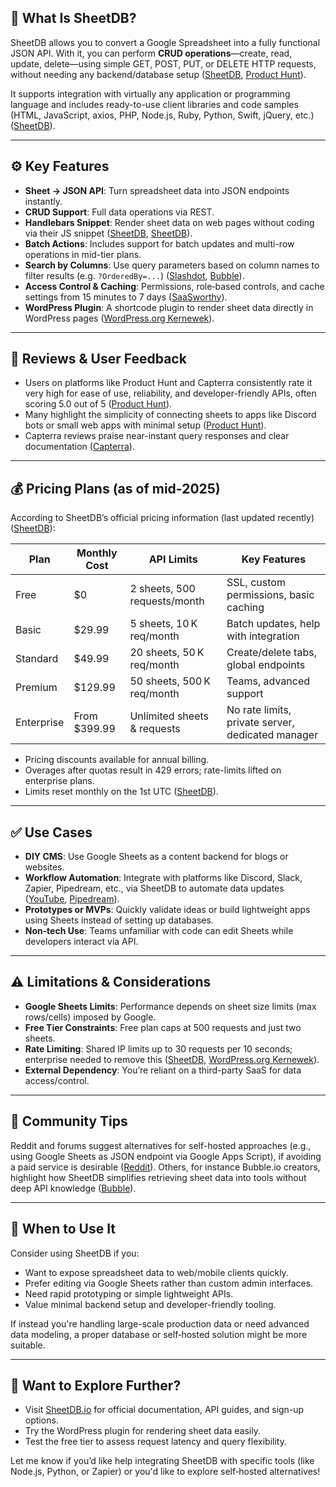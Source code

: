 ## 🧩 What Is SheetDB?

SheetDB allows you to convert a Google Spreadsheet into a fully functional JSON API. With it, you can perform **CRUD operations**—create, read, update, delete—using simple GET, POST, PUT, or DELETE HTTP requests, without needing any backend/database setup ([SheetDB][1], [Product Hunt][2]).

It supports integration with virtually any application or programming language and includes ready-to-use client libraries and code samples (HTML, JavaScript, axios, PHP, Node.js, Ruby, Python, Swift, jQuery, etc.) ([SheetDB][1]).

---

## ⚙️ Key Features

* **Sheet → JSON API**: Turn spreadsheet data into JSON endpoints instantly.
* **CRUD Support**: Full data operations via REST.
* **Handlebars Snippet**: Render sheet data on web pages without coding via their JS snippet ([SheetDB][1], [SheetDB][3]).
* **Batch Actions**: Includes support for batch updates and multi-row operations in mid-tier plans.
* **Search by Columns**: Use query parameters based on column names to filter results (e.g. `?OrderedBy=...`) ([Slashdot][4], [Bubble][5]).
* **Access Control & Caching**: Permissions, role‑based controls, and cache settings from 15 minutes to 7 days ([SaaSworthy][6]).
* **WordPress Plugin**: A shortcode plugin to render sheet data directly in WordPress pages ([WordPress.org Kernewek][7]).

---

## 💬 Reviews & User Feedback

* Users on platforms like Product Hunt and Capterra consistently rate it very high for ease of use, reliability, and developer-friendly APIs, often scoring 5.0 out of 5 ([Product Hunt][8]).
* Many highlight the simplicity of connecting sheets to apps like Discord bots or small web apps with minimal setup ([Product Hunt][8]).
* Capterra reviews praise near-instant query responses and clear documentation ([Capterra][9]).

---

## 💰 Pricing Plans (as of mid-2025)

According to SheetDB’s official pricing information (last updated recently) ([SheetDB][3]):

| Plan       | Monthly Cost  | API Limits                   | Key Features                                      |
| ---------- | ------------- | ---------------------------- | ------------------------------------------------- |
| Free       | \$0           | 2 sheets, 500 requests/month | SSL, custom permissions, basic caching            |
| Basic      | \$29.99       | 5 sheets, 10 K req/month     | Batch updates, help with integration              |
| Standard   | \$49.99       | 20 sheets, 50 K req/month    | Create/delete tabs, global endpoints              |
| Premium    | \$129.99      | 50 sheets, 500 K req/month   | Teams, advanced support                           |
| Enterprise | From \$399.99 | Unlimited sheets & requests  | No rate limits, private server, dedicated manager |

* Pricing discounts available for annual billing.
* Overages after quotas result in 429 errors; rate-limits lifted on enterprise plans.
* Limits reset monthly on the 1st UTC ([SheetDB][3]).

---

## ✅ Use Cases

* **DIY CMS**: Use Google Sheets as a content backend for blogs or websites.
* **Workflow Automation**: Integrate with platforms like Discord, Slack, Zapier, Pipedream, etc., via SheetDB to automate data updates ([YouTube][10], [Pipedream][11]).
* **Prototypes or MVPs**: Quickly validate ideas or build lightweight apps using Sheets instead of setting up databases.
* **Non‑tech Use**: Teams unfamiliar with code can edit Sheets while developers interact via API.

---

## ⚠️ Limitations & Considerations

* **Google Sheets Limits**: Performance depends on sheet size limits (max rows/cells) imposed by Google.
* **Free Tier Constraints**: Free plan caps at 500 requests and just two sheets.
* **Rate Limiting**: Shared IP limits up to 30 requests per 10 seconds; enterprise needed to remove this ([SheetDB][3], [WordPress.org Kernewek][7]).
* **External Dependency**: You’re reliant on a third-party SaaS for data access/control.

---

## 🧠 Community Tips

Reddit and forums suggest alternatives for self-hosted approaches (e.g., using Google Sheets as JSON endpoint via Google Apps Script), if avoiding a paid service is desirable ([Reddit][12]). Others, for instance Bubble.io creators, highlight how SheetDB simplifies retrieving sheet data into tools without deep API knowledge ([Bubble][5]).

---

## 🎯 When to Use It

Consider using SheetDB if you:

* Want to expose spreadsheet data to web/mobile clients quickly.
* Prefer editing via Google Sheets rather than custom admin interfaces.
* Need rapid prototyping or simple lightweight APIs.
* Value minimal backend setup and developer-friendly tooling.

If instead you're handling large-scale production data or need advanced data modeling, a proper database or self‑hosted solution might be more suitable.

---

## 🔗 Want to Explore Further?

* Visit [SheetDB.io](https://sheetdb.io) for official documentation, API guides, and sign-up options.
* Try the WordPress plugin for rendering sheet data easily.
* Test the free tier to assess request latency and query flexibility.

Let me know if you’d like help integrating SheetDB with specific tools (like Node.js, Python, or Zapier) or you'd like to explore self‑hosted alternatives!

[1]: https://sheetdb.io/?utm_source=chatgpt.com "SheetDB"
[2]: https://www.producthunt.com/posts/sheetdb-io?utm_source=chatgpt.com "SheetDB.io: Turn a Google Spreadsheet into a JSON API"
[3]: https://sheetdb.io/pricing?utm_source=chatgpt.com "Pricing - SheetDB - Google Sheets REST API"
[4]: https://slashdot.org/software/p/SheetDB/?utm_source=chatgpt.com "SheetDB Reviews - 2025"
[5]: https://forum.bubble.io/t/mastering-google-sheets-api/157009?utm_source=chatgpt.com "Mastering Google Sheets API"
[6]: https://www.saasworthy.com/product/sheetdb-io?utm_source=chatgpt.com "SheetDB - Features & Pricing (May 2025)"
[7]: https://cor.wordpress.org/plugins/sheetdb/?utm_source=chatgpt.com "SheetDB – get your Google Spreadsheet data - WordPress"
[8]: https://www.producthunt.com/products/sheetdb-io/reviews?utm_source=chatgpt.com "SheetDB.io Reviews (2025)"
[9]: https://www.capterra.com/p/182673/SheetDB/?utm_source=chatgpt.com "SheetDB Pricing, Alternatives & More 2025"
[10]: https://www.youtube.com/watch?v=OlthIm6e5u4&utm_source=chatgpt.com "Create API using Google Sheets as Database"
[11]: https://pipedream.com/apps/sheetdb?utm_source=chatgpt.com "SheetDB API Integrations"
[12]: https://www.reddit.com/r/selfhosted/comments/nxkqkc/alternative_for_sheetdbio/?utm_source=chatgpt.com "Alternative for sheetdb.io : r/selfhosted"
